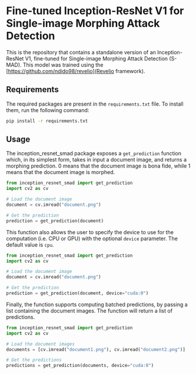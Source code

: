 # Fine-tuned Inception-ResNet V1 for Single-image Morphing Attack Detection

This is the repository that contains a standalone version of an Inception-ResNet V1, fine-tuned for Single-image Morphing Attack Detection (S-MAD).
This model was trained using the [https://github.com/ndido98/revelio](Revelio framework).


## Requirements

The required packages are present in the `requirements.txt` file. To install them, run the following command:

```bash
pip install -r requirements.txt
```

## Usage

The inception_resnet_smad package exposes a `get_prediction` function which, in its simplest form, takes in input a document image, and returns a morphing prediction.
0 means that the document image is bona fide, while 1 means that the document image is morphed.

```python
from inception_resnet_smad import get_prediction
import cv2 as cv

# Load the document image
document = cv.imread("document.png")

# Get the prediction
prediction = get_prediction(document)
```

This function also allows the user to specify the device to use for the computation (i.e. CPU or GPU) with the optional `device` parameter. The default value is `cpu`.

```python
from inception_resnet_smad import get_prediction
import cv2 as cv

# Load the document image
document = cv.imread("document.png")

# Get the prediction
prediction = get_prediction(document, device="cuda:0")
```

Finally, the function supports computing batched predictions, by passing a list containing the document images. The function will return a list of predictions.

```python
from inception_resnet_smad import get_prediction
import cv2 as cv

# Load the document images
documents = [cv.imread("document1.png"), cv.imread("document2.png")]

# Get the predictions
predictions = get_prediction(documents, device="cuda:0")
```